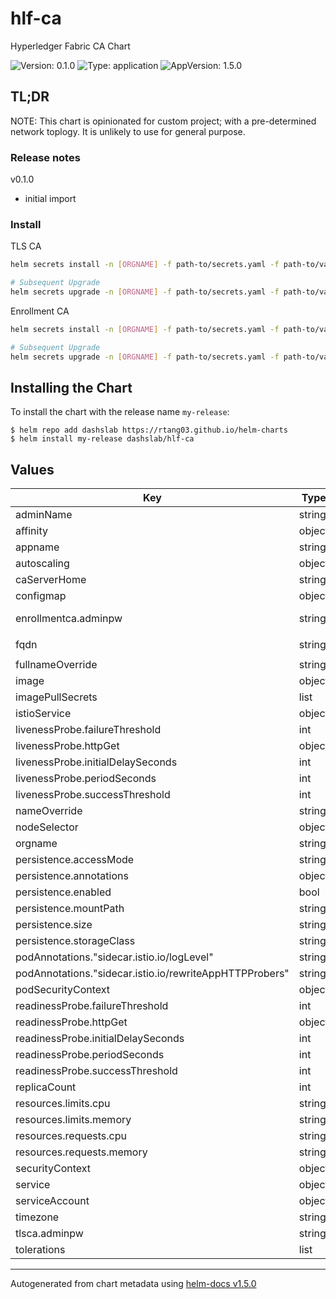 # hlf-ca

Hyperledger Fabric CA Chart

![Version: 0.1.0](https://img.shields.io/badge/Version-0.1.0-informational?style=flat-square) ![Type: application](https://img.shields.io/badge/Type-application-informational?style=flat-square) ![AppVersion: 1.5.0](https://img.shields.io/badge/AppVersion-1.5.0-informational?style=flat-square)

## TL;DR

NOTE: This chart is opinionated for custom project; with a pre-determined network toplogy. It is unlikely to use for general purpose.

### Release notes

v0.1.0

- initial import

### Install

TLS CA
```bash
helm secrets install -n [ORGNAME] -f path-to/secrets.yaml -f path-to/values-tls.yaml tls hlf/hlf-ca

# Subsequent Upgrade
helm secrets upgrade -n [ORGNAME] -f path-to/secrets.yaml -f path-to/values-tls.yaml tls hlf/hlf-ca
```

Enrollment CA
```bash
helm secrets install -n [ORGNAME] -f path-to/secrets.yaml -f path-to/values-enr.yaml enr hlf/hlf-ca

# Subsequent Upgrade
helm secrets upgrade -n [ORGNAME] -f path-to/secrets.yaml -f path-to/values-enr.yaml enr hlf/hlf-ca
```

## Installing the Chart

To install the chart with the release name `my-release`:

```console
$ helm repo add dashslab https://rtang03.github.io/helm-charts
$ helm install my-release dashslab/hlf-ca
```

## Values

| Key | Type | Default | Description |
|-----|------|---------|-------------|
| adminName | string | internal value | Fixture |
| affinity | object | internal value | Fixture |
| appname | string | `"enr-ca"` | enr-ca|tls-ca |
| autoscaling | object | internal value | Fixture |
| caServerHome | string | internal value | Fixture |
| configmap | object | internal value | Fixture |
| enrollmentca.adminpw | string | `"xxxx"` | enrollmentca adminpw |
| fqdn | string | `"TYPE-ORG.domain.net"` | tlsca.org1.cdi.testnet |
| fullnameOverride | string | internal value | Fixture |
| image | object | internal value | Fixture |
| imagePullSecrets | list | internal value | Fixture |
| istioService | object | internal value | Fixture |
| livenessProbe.failureThreshold | int | `3` |  |
| livenessProbe.httpGet | object | internal value | Fixture |
| livenessProbe.initialDelaySeconds | int | `20` |  |
| livenessProbe.periodSeconds | int | `10` |  |
| livenessProbe.successThreshold | int | `1` |  |
| nameOverride | string | internal value | Fixture |
| nodeSelector | object | internal value | Fixture |
| orgname | string | `"ORGNAME"` | Organization name |
| persistence.accessMode | string | internal value | Fixture |
| persistence.annotations | object | internal value | Fixture |
| persistence.enabled | bool | internal value | Fixture |
| persistence.mountPath | string | internal value | Fixture |
| persistence.size | string | `"50Mi"` |  |
| persistence.storageClass | string | internal value | Fixture |
| podAnnotations."sidecar.istio.io/logLevel" | string | `"warning"` |  |
| podAnnotations."sidecar.istio.io/rewriteAppHTTPProbers" | string | internal value | Fixture |
| podSecurityContext | object | internal value | Fixture |
| readinessProbe.failureThreshold | int | `3` |  |
| readinessProbe.httpGet | object | internal value | Fixture |
| readinessProbe.initialDelaySeconds | int | `20` |  |
| readinessProbe.periodSeconds | int | `10` |  |
| readinessProbe.successThreshold | int | `1` |  |
| replicaCount | int | internal value | Fixture |
| resources.limits.cpu | string | `"100m"` |  |
| resources.limits.memory | string | `"128Mi"` |  |
| resources.requests.cpu | string | `"50m"` |  |
| resources.requests.memory | string | `"32Mi"` |  |
| securityContext | object | internal value | Fixture |
| service | object | internal value | Fixture |
| serviceAccount | object | internal value | Fixture |
| timezone | string | `"Asia/Hong_Kong"` |  |
| tlsca.adminpw | string | `"xxxx"` | tlsca adminpw |
| tolerations | list | internal value | Fixture |

----------------------------------------------
Autogenerated from chart metadata using [helm-docs v1.5.0](https://github.com/norwoodj/helm-docs/releases/v1.5.0)
